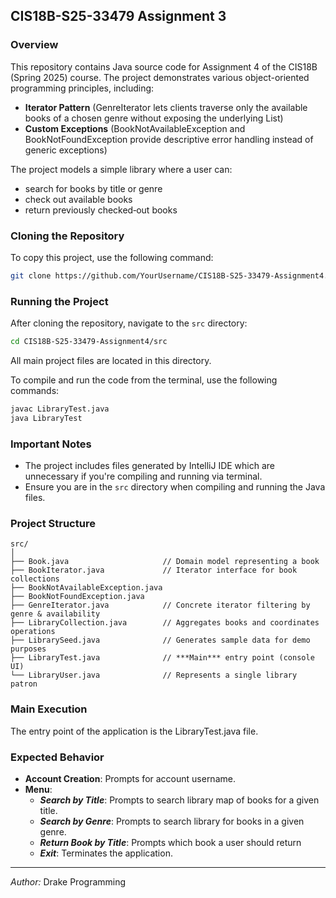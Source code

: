 ## CIS18B-S25-33479 Assignment 3

### Overview
This repository contains Java source code for Assignment 4 of the CIS18B (Spring 2025) course. The project demonstrates various object-oriented programming principles, including:
- **Iterator Pattern** (GenreIterator lets clients traverse only the available books of a chosen genre without exposing the underlying List)
- **Custom Exceptions** (BookNotAvailableException and BookNotFoundException provide descriptive error handling instead of generic exceptions)

The project models a simple library where a user can:
- search for books by title or genre
- check out available books
- return previously checked‑out books
  
### Cloning the Repository
To copy this project, use the following command:

```bash
git clone https://github.com/YourUsername/CIS18B-S25-33479-Assignment4.git
```

### Running the Project
After cloning the repository, navigate to the `src` directory:

```bash
cd CIS18B-S25-33479-Assignment4/src
```

All main project files are located in this directory.

To compile and run the code from the terminal, use the following commands:

```bash
javac LibraryTest.java
java LibraryTest
```

### Important Notes
- The project includes files generated by IntelliJ IDE which are unnecessary if you're compiling and running via terminal.
- Ensure you are in the `src` directory when compiling and running the Java files.

### Project Structure
```
src/
│
├── Book.java                     // Domain model representing a book
├── BookIterator.java             // Iterator interface for book collections
├── BookNotAvailableException.java
├── BookNotFoundException.java
├── GenreIterator.java            // Concrete iterator filtering by genre & availability
├── LibraryCollection.java        // Aggregates books and coordinates operations
├── LibrarySeed.java              // Generates sample data for demo purposes
├── LibraryTest.java              // ***Main*** entry point (console UI)
└── LibraryUser.java              // Represents a single library patron

```

### Main Execution
The entry point of the application is the LibraryTest.java file.

### Expected Behavior
- **Account Creation**: Prompts for account username.
- **Menu**:
  - ***Search by Title***: Prompts to search library map of books for a given title.
  - ***Search by Genre***: Prompts to search library for books in a given genre.
  - ***Return Book by Title***: Prompts which book a user should return
  - ***Exit***: Terminates the application.
 
---

*Author:* Drake Programming
